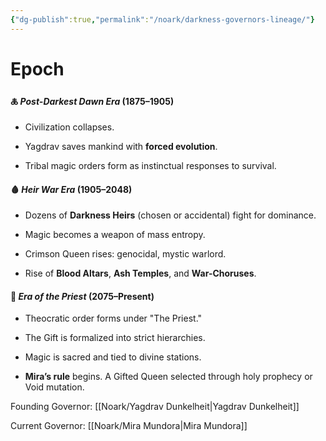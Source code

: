```yaml
---
{"dg-publish":true,"permalink":"/noark/darkness-governors-lineage/"}
---
```


# Epoch

#### 🜏 _Post-Darkest Dawn Era_ (1875–1905)

- Civilization collapses.
    
- Yagdrav saves mankind with **forced evolution**.
    
- Tribal magic orders form as instinctual responses to survival.
    

#### 🩸 _Heir War Era_ (1905–2048)

- Dozens of **Darkness Heirs** (chosen or accidental) fight for dominance.
    
- Magic becomes a weapon of mass entropy.
    
- Crimson Queen rises: genocidal, mystic warlord.
    
- Rise of **Blood Altars**, **Ash Temples**, and **War-Choruses**.
    

#### 🛐 _Era of the Priest_ (2075–Present)

- Theocratic order forms under "The Priest."
    
- The Gift is formalized into strict hierarchies.
    
- Magic is sacred and tied to divine stations.
    
- **Mira’s rule** begins. A Gifted Queen selected through holy prophecy or Void mutation.

Founding Governor: [[Noark/Yagdrav Dunkelheit\|Yagdrav Dunkelheit]]




Current Governor: [[Noark/Mira Mundora\|Mira Mundora]]

